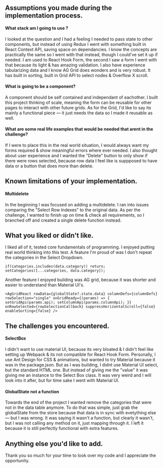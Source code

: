 ## Assumptions you made during the implementation process.

#### What stack am I going to use ? 

I looked at the question and I had a feeling I needed to pass state to other components, but instead of using Redux I went with something built in React Context API, saving space on dependancies. I know the concepts are practically the same so I went with that instead, though I could've set it up if needed. I am used to React Hook Form, the second I saw a form I went with that because its light & has amazing validation. I also have experience tabularizing data and I know AG Grid does wonders and is very robust. It has built in sorting, built in Grid API to select nodes & Overflow X scroll.

#### What is going to be a component?

A component should be self contained and independant of eachother. I built this project thinking of scale, meaning the form can be reusable for other pages to interact with other future grids. As for the Grid, I'd like to say its mainly a functional piece — it just needs the data so I made it reusable as well.

#### What are some real life examples that would be needed that arent in the challenge?

If I were to place this in the real world situation, I would always want my forms required & show meaningful errors where ever needed. I also thought about user experience and I wanted the "Delete" button to only show if there were rows selected, because row data I feel like is suppposed to have data or a button that does more than delete.


## Known limitations of your implementation.

#### Multidelete

In the beginning I was focused on adding a multidelete. I ran into issues comparing the "Select Row Indexes" to the original data. As per the challenge, I wanted to finish up on time & check all requirements, so I branched off and created a single delete function instead. 


## What you liked or didn't like.

I liked all of it, tested core fundamentals of programming. I enjoyed putting real world thinking into this test. A feature I'm proud of was I don't repeat the categories in the Select Dropdown.

``` 
if(categories.includes(data.category)) return;
setCategories([...categories, data.category]);
```

Another feature I enjoyed building was AG grid, because it was shorter and easier to understand than Material UI's.

``
    <AgGridReact
          rowData={globalState?.state.data}
          columnDefs={columnDefs}
          rowSelection="single"
          onGridReady={(params) => {
            setGridApi(params.api);
            setColumnApi(params.columnApi);
          }}
          onRowSelected={rowSelectionCallback}
          suppressHorizontalScroll={false}
          enableSorting={false}
        />
``

## The challenges you encountered.

#### SelectBox

I didn't want to use material UI, because its very bloated & I didn't feel like setting up Webpack & its not compatible for React Hook Form. Personally, I use Ant Design for CSS & animations, but wanted to try Material because it was in the package.json. But as I was building, I didnt use Material UI select, but the standard HTML one. But instead of giving me the "value" it was giving me an instance to the Select Box class. It was very weird and I will look into it after, but for time sake I went with Material UI.


#### GlobalState not a function

Towards the end of the project I wanted remove the categories that were not in the data table anymore. 
To do that was simple, just grab the globalState from the store because that data is in sync with evetything else — but I was wrong. It was saying it wasn't a function, but clearly it wasn't, but I was not calling any method on it, just mapping through it. I left it because it is still perfectly functional with extra features.


## Anything else you'd like to add.

Thank you so much for your time to look over my code and I appreciate the opportunity.
